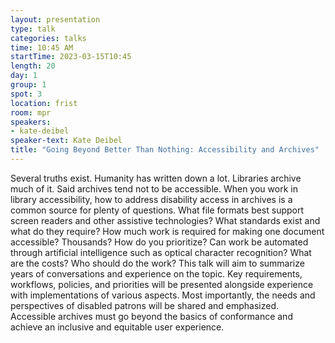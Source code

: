 ```yaml
---
layout: presentation
type: talk
categories: talks
time: 10:45 AM
startTime: 2023-03-15T10:45
length: 20
day: 1
group: 1
spot: 3
location: frist
room: mpr
speakers:
- kate-deibel
speaker-text: Kate Deibel
title: "Going Beyond Better Than Nothing: Accessibility and Archives"
---
```

Several truths exist. Humanity has written down a lot. Libraries archive much of it. Said archives tend not to be accessible.   When you work in library accessibility, how to address disability access in archives is a common source for plenty of questions. What file formats best support screen readers and other assistive technologies? What standards exist and what do they require? How much work is required for making one document accessible? Thousands? How do you prioritize? Can work be automated through artificial intelligence such as optical character recognition? What are the costs? Who should do the work?   This talk will aim to summarize years of conversations and experience on the topic. Key requirements, workflows, policies, and priorities will be presented alongside experience with implementations of various aspects. Most importantly, the needs and perspectives of disabled patrons will be shared and emphasized. Accessible archives must go beyond the basics of conformance and achieve an inclusive and equitable user experience.
